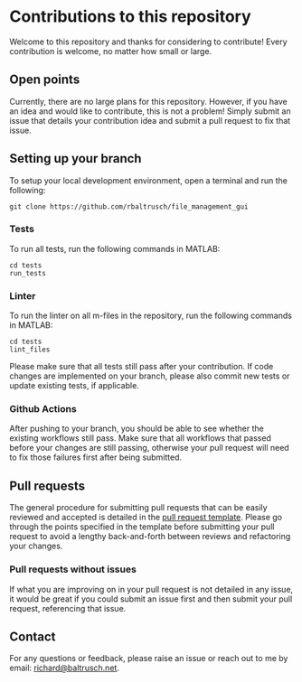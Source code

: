 # Contributions to this repository

Welcome to this repository and thanks for considering to contribute! Every contribution is welcome, no matter how small or large.

## Open points

Currently, there are no large plans for this repository. However, if you have an idea and would like to contribute, this is not a problem!
Simply submit an issue that details your contribution idea and submit a pull request to fix that issue.

## Setting up your branch

To setup your local development environment, open a terminal and run the following:

```
git clone https://github.com/rbaltrusch/file_management_gui
```

### Tests

To run all tests, run the following commands in MATLAB:

```
cd tests
run_tests
```

### Linter

To run the linter on all m-files in the repository, run the following commands in MATLAB:
```
cd tests
lint_files
```

Please make sure that all tests still pass after your contribution. If code changes are implemented on your branch, please also commit new tests or update existing tests, if applicable.

### Github Actions

After pushing to your branch, you should be able to see whether the existing workflows still pass. Make sure that all workflows that passed before your changes are still passing, otherwise your pull request will need to fix those failures first after being submitted.

## Pull requests

The general procedure for submitting pull requests that can be easily reviewed and accepted is detailed in the [pull request template](.github/pull_request_template.md).
Please go through the points specified in the template before submitting your pull request to avoid a lengthy back-and-forth between reviews and refactoring your changes.

### Pull requests without issues

If what you are improving on in your pull request is not detailed in any issue, it would be great if you could submit an issue first and then submit your pull request, referencing that issue.

## Contact

For any questions or feedback, please raise an issue or reach out to me by email: richard@baltrusch.net.

